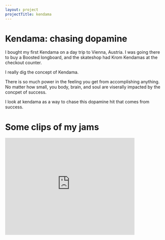 ```yaml
---
layout: project
projectTitle: kendama
---
```


# Kendama: chasing dopamine

I bought my first Kendama on a day trip to Vienna, Austria. I was going there to buy a Boosted longboard, and the skateshop had Krom Kendamas at the checkout counter.

I really dig the concept of Kendama.

There is so much power in the feeling you get from accomplishing anything. No matter how small, you body, brain, and soul are viserally impacted by the concpet of success.

I look at kendama as a way to chase this dopamine hit that comes from success.

# Some clips of my jams

<iframe 
    width="420" 
    height="315"
    src="https://d3e1crb45p2z3j.cloudfront.net/portfolio/kendama/Apr23kenjam.mp4"
    frameborder="0"
    allowfullscreen>
</iframe>
